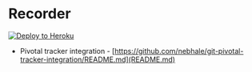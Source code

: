 Recorder
================

[![Deploy to Heroku](https://www.herokucdn.com/deploy/button.png)](https://heroku.com/deploy)

* Pivotal tracker integration - [https://github.com/nebhale/git-pivotal-tracker-integration/README.md](README.md)
